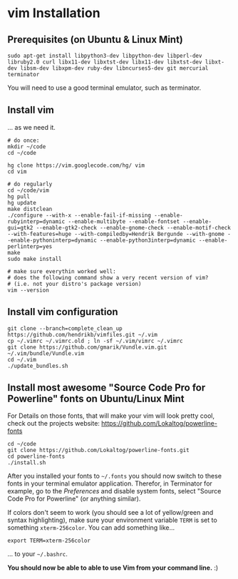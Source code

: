 vim Installation
==
Prerequisites (on Ubuntu & Linux Mint)
---
```
sudo apt-get install libpython3-dev libpython-dev libperl-dev libruby2.0 curl libx11-dev libxtst-dev libx11-dev libxtst-dev libxt-dev libsm-dev libxpm-dev ruby-dev libncurses5-dev git mercurial terminator
```
You will need to use a good terminal emulator, such as terminator.

Install vim
---
... as we need it.

```
# do once:
mkdir ~/code
cd ~/code

hg clone https://vim.googlecode.com/hg/ vim
cd vim

# do regularly
cd ~/code/vim
hg pull
hg update
make distclean
./configure --with-x --enable-fail-if-missing --enable-rubyinterp=dynamic --enable-multibyte --enable-fontset --enable-gui=gtk2 --enable-gtk2-check --enable-gnome-check --enable-motif-check --with-features=huge --with-compiledby=Hendrik Bergunde --with-gnome --enable-pythoninterp=dynamic --enable-python3interp=dynamic --enable-perlinterp=yes
make
sudo make install

# make sure everythin worked well:
# does the following command show a very recent version of vim?
# (i.e. not your distro's package version)
vim --version
```

Install vim configuration
---

```
git clone --branch=complete_clean_up https://github.com/hendrikb/vimfiles.git ~/.vim
cp ~/.vimrc ~/.vimrc.old ; ln -sf ~/.vim/vimrc ~/.vimrc
git clone https://github.com/gmarik/Vundle.vim.git ~/.vim/bundle/Vundle.vim
cd ~/.vim
./update_bundles.sh
```

Install most awesome  "Source Code Pro for Powerline" fonts on Ubuntu/Linux Mint
---
For Details on those fonts, that will make your vim will look pretty cool, check out the projects website:
https://github.com/Lokaltog/powerline-fonts

```
cd ~/code
git clone https://github.com/Lokaltog/powerline-fonts.git
cd powerline-fonts
./install.sh
```

After you installed your fonts to ```~/.fonts``` you should now switch to these
fonts in your terminal emulator application. Therefor, in Terminator for
example, go to the *Preferences* and disable system fonts, select "Source Code
Pro for Powerline" (or anything similar).

If colors don't seem to work (you should see a lot of yellow/green and syntax
highlighting), make sure your environment variable ```TERM``` is set to
something ```xterm-256color```. You can add something like...

```
export TERM=xterm-256color
```

... to your ```~/.bashrc```.

**You should now be able to able to use Vim from your command line.** :)
